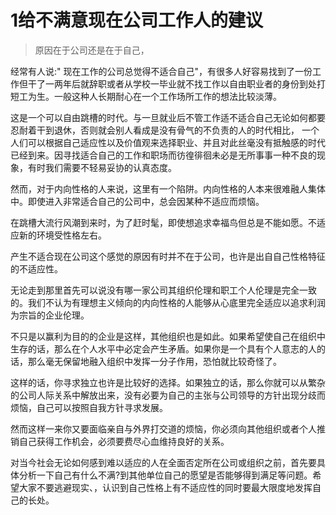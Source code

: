 # 1给不满意现在公司工作人的建议
>原因在于公司还是在于自己，

经常有人说:" 现在工作的公司总觉得不适合自己"，有很多人好容易找到了一份工作但干了一两年后就辞职或者从学校一毕业就不找工作以自由职业者的身份到处打短工为生。一般这种人长期耐心在一个工作场所工作的想法比较淡薄。

这是一个可以自由跳槽的时代。与一旦就业后不管工作适不适合自己无论如何都要忍耐着干到退休，否则就会别人看成是没有骨气的不负责的人的时代相比， 一个人们可以根据自己适应性以及价值观来选择职业、并且对此丝毫没有抵触感的时代已经到来。因寻找适合自己的工作和职场而彷徨徘徊未必是无所事事一种不良的现象，有时我们需要不轻易妥协的认真态度。

然而，对于内向性格的人来说，这里有一个陷阱。内向性格的人本来很难融人集体中。即使进入非常适合自己的公司中，总会因某种不适应而烦恼。

在跳槽大流行风潮到来时，为了赶时髦，即使想追求幸福鸟但总是不能如愿。不适应新的环境受性格左右。

产生不适合现在公司这个感觉的原因有时并不在于公司，也许是出自自己性格特征的不适应性。

无论走到那里首先可以说没有哪一家公司其组织伦理和职工个人伦理是完全一致的。我们不认为有理想主义倾向的内向性格的人能够从心底里完全适应以追求利润为宗旨的企业伦理。

不只是以赢利为目的的企业是这样，其他组织也是如此。如果希望使自己在组织中生存的话，那么在个人水平中必定会产生矛盾。如果你是一个具有个人意志的人的话，那么毫无保留地融入组织中发挥一分子作用，恐怕就比较奇怪了。

这样的话，你寻求独立也许是比较好的选择。如果独立的话，那么你就可以从繁杂的公司人际关系中解放出来，没有必要为自己的主张与公司领导的方针出现分歧而烦恼，自己可以按照自我方针寻求发展。

然而这样一来你又要面临亲自与外界打交道的烦恼，你必须向其他组织或者个人推销自己获得工作机会，必须要费尽心血维持良好的关系。

对当今社会无论如何感到难以适应的人在全面否定所在公司或组织之前，首先要具体分析一下自己有什么不满?到其他单位自己的愿望是否能够得到满足等问题。希望大家不要逃避现实、，认识到自己性格上有不适应性的同时要最大限度地发挥自己的长处。
